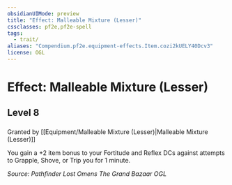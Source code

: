 ```yaml
---
obsidianUIMode: preview
title: "Effect: Malleable Mixture (Lesser)"
cssclasses: pf2e,pf2e-spell
tags:
  - trait/
aliases: "Compendium.pf2e.equipment-effects.Item.cozi2kUELY40Dcv3"
license: OGL
---
```

# Effect: Malleable Mixture (Lesser)
## Level 8
### 






Granted by [[Equipment/Malleable Mixture (Lesser)|Malleable Mixture (Lesser)]]

You gain a +2 item bonus to your Fortitude and Reflex DCs against attempts to Grapple, Shove, or Trip you for 1 minute.

*Source: Pathfinder Lost Omens The Grand Bazaar*
*OGL*